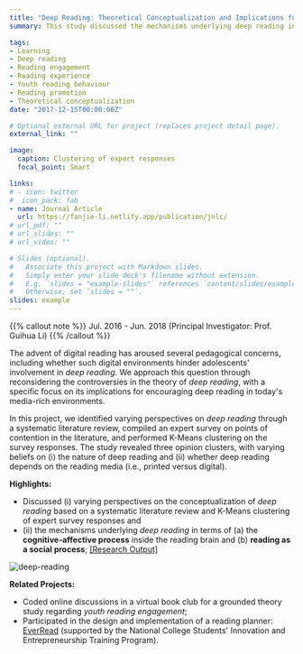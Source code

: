 ```yaml
---
title: "Deep Reading: Theoretical Conceptualization and Implications for Practices"
summary: This study discussed the mechanisms underlying deep reading in terms of (a) the cognitive-affective process inside the reading brain and (b) reading as a social process.

tags:
- Learning
- Deep reading
- Reading engagement
- Reading experience
- Youth reading behaviour
- Reading promotion
- Theoretical conceptualization
date: "2017-12-15T00:00:00Z"

# Optional external URL for project (replaces project detail page).
external_link: ""

image:
  caption: Clustering of expert responses
  focal_point: Smart

links:
# - icon: twitter
#  icon_pack: fab
- name: Journal Article
  url: https://fanjie-li.netlify.app/publication/jnlc/
# url_pdf: ""
# url_slides: ""
# url_video: ""

# Slides (optional).
#   Associate this project with Markdown slides.
#   Simply enter your slide deck's filename without extension.
#   E.g. `slides = "example-slides"` references `content/slides/example-slides.md`.
#   Otherwise, set `slides = ""`.
slides: example
---
```


{{% callout note %}}
Jul. 2016 - Jun. 2018 (Principal Investigator: Prof. Guihua Li)
{{% /callout %}}

The advent of digital reading has aroused several pedagogical concerns, including whether such digital environments hinder adolescents' involvement in *deep reading*. We approach this question through reconsidering the controversies in the theory of *deep reading*, with a specific focus on its implications for encouraging deep reading in today's media-rich environments. 

In this project, we identified varying perspectives on *deep reading* through a systematic literature review, compiled an expert survey on points of contention in the literature, and performed K-Means clustering on the survey responses. The study revealed three opinion clusters, with varying beliefs on (i) the nature of deep reading and (ii) whether deep reading depends on the reading media (i.e., printed versus digital). 

**Highlights:**
- Discussed (i) varying perspectives on the conceptualization of *deep reading* based on a systematic literature review and K-Means clustering of expert survey responses and 
- (ii) the mechanisms underlying *deep reading* in terms of (a) the **cognitive-affective process** inside the reading brain and (b) **reading as a social process**; [[Research Output]](https://fanjie-li.netlify.app/publication/jnlc/)
<img src="https://fanjie-li.netlify.app/project/deep-reading/DeepReading.png" alt="deep-reading"/>

**Related Projects:**
- Coded online discussions in a virtual book club for a grounded theory study regarding *youth reading engagement*;
- Participated in the design and implementation of a reading planner: [EverRead](https://youtu.be/_NC4wBKcnac) (supported by the National College Students' Innovation and Entrepreneurship Training Program).
